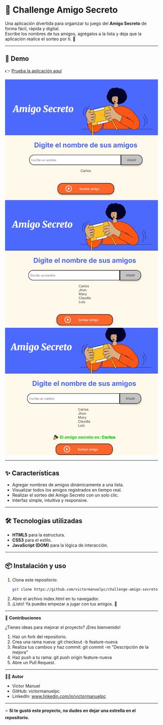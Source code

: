 # 🎁 **Challenge Amigo Secreto**

Una aplicación divertida para organizar tu juego del **Amigo Secreto** de forma fácil, rápida y digital.  
Escribe los nombres de tus amigos, agrégalos a la lista y deja que la aplicación realice el sorteo por ti. 🎉

---

## 🚀 **Demo**

👉 [Prueba la aplicación aquí](https://github.com/victormanuelpc/challenge-amigo-secreto/)  

![Vista principal](./images/captura1.jpg)
![Agregando amigos](./images/captura2.jpg)
![Ejecutando el sorteo del amigo](./images/captura3.jpg)

---

## ✨ **Características**

- Agregar nombres de amigos dinámicamente a una lista.
- Visualizar todos los amigos registrados en tiempo real.
- Realizar el sorteo del Amigo Secreto con un solo clic.
- Interfaz simple, intuitiva y responsive.

---

## 🛠️ **Tecnologías utilizadas**

- **HTML5** para la estructura.  
- **CSS3** para el estilo.  
- **JavaScript (DOM)** para la lógica de interacción.  

---

## 📦 **Instalación y uso**

1. Clona este repositorio:
   ```bash
   git clone https://github.com/victormanuelpc/challenge-amigo-secreto.git
2. Abre el archivo index.html en tu navegador.
3. ¡Listo! Ya puedes empezar a jugar con tus amigos. 🎉

---

🤝 **Contribuciones**

¿Tienes ideas para mejorar el proyecto? ¡Eres bienvenido!
1. Haz un fork del repositorio.
2. Crea una rama nueva: git checkout -b feature-nueva
3. Realiza tus cambios y haz commit: git commit -m "Descripción de la mejora"
4. Haz push a tu rama: git push origin feature-nueva
5. Abre un Pull Request.

---

👨‍💻 **Autor**

* Víctor Manuel
* GitHub: victormanuelpc
* LinkedIn: www.linkedin.com/in/victormanuelpc

---

⭐ **Si te gustó este proyecto, no dudes en dejar una estrella en el repositorio.**


